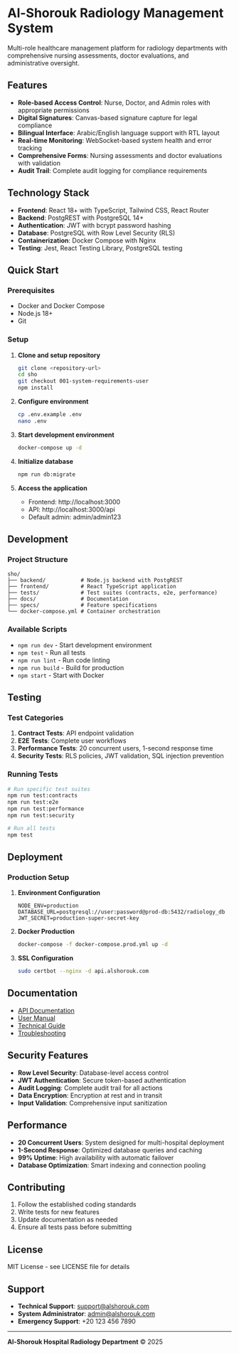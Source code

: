 # Al-Shorouk Radiology Management System

Multi-role healthcare management platform for radiology departments with comprehensive nursing assessments, doctor evaluations, and administrative oversight.

## Features

- **Role-based Access Control**: Nurse, Doctor, and Admin roles with appropriate permissions
- **Digital Signatures**: Canvas-based signature capture for legal compliance
- **Bilingual Interface**: Arabic/English language support with RTL layout
- **Real-time Monitoring**: WebSocket-based system health and error tracking
- **Comprehensive Forms**: Nursing assessments and doctor evaluations with validation
- **Audit Trail**: Complete audit logging for compliance requirements

## Technology Stack

- **Frontend**: React 18+ with TypeScript, Tailwind CSS, React Router
- **Backend**: PostgREST with PostgreSQL 14+
- **Authentication**: JWT with bcrypt password hashing
- **Database**: PostgreSQL with Row Level Security (RLS)
- **Containerization**: Docker Compose with Nginx
- **Testing**: Jest, React Testing Library, PostgreSQL testing

## Quick Start

### Prerequisites

- Docker and Docker Compose
- Node.js 18+
- Git

### Setup

1. **Clone and setup repository**
   ```bash
   git clone <repository-url>
   cd sho
   git checkout 001-system-requirements-user
   npm install
   ```

2. **Configure environment**
   ```bash
   cp .env.example .env
   nano .env
   ```

3. **Start development environment**
   ```bash
   docker-compose up -d
   ```

4. **Initialize database**
   ```bash
   npm run db:migrate
   ```

5. **Access the application**
   - Frontend: http://localhost:3000
   - API: http://localhost:3000/api
   - Default admin: admin/admin123

## Development

### Project Structure

```
sho/
├── backend/           # Node.js backend with PostgREST
├── frontend/          # React TypeScript application
├── tests/             # Test suites (contracts, e2e, performance)
├── docs/              # Documentation
├── specs/             # Feature specifications
└── docker-compose.yml # Container orchestration
```

### Available Scripts

- `npm run dev` - Start development environment
- `npm test` - Run all tests
- `npm run lint` - Run code linting
- `npm run build` - Build for production
- `npm start` - Start with Docker

## Testing

### Test Categories

1. **Contract Tests**: API endpoint validation
2. **E2E Tests**: Complete user workflows
3. **Performance Tests**: 20 concurrent users, 1-second response time
4. **Security Tests**: RLS policies, JWT validation, SQL injection prevention

### Running Tests

```bash
# Run specific test suites
npm run test:contracts
npm run test:e2e
npm run test:performance
npm run test:security

# Run all tests
npm test
```

## Deployment

### Production Setup

1. **Environment Configuration**
   ```env
   NODE_ENV=production
   DATABASE_URL=postgresql://user:password@prod-db:5432/radiology_db
   JWT_SECRET=production-super-secret-key
   ```

2. **Docker Production**
   ```bash
   docker-compose -f docker-compose.prod.yml up -d
   ```

3. **SSL Configuration**
   ```bash
   sudo certbot --nginx -d api.alshorouk.com
   ```

## Documentation

- [API Documentation](http://localhost:3000/api/docs)
- [User Manual](docs/user-manual.md)
- [Technical Guide](docs/technical-guide.md)
- [Troubleshooting](docs/troubleshooting.md)

## Security Features

- **Row Level Security**: Database-level access control
- **JWT Authentication**: Secure token-based authentication
- **Audit Logging**: Complete audit trail for all actions
- **Data Encryption**: Encryption at rest and in transit
- **Input Validation**: Comprehensive input sanitization

## Performance

- **20 Concurrent Users**: System designed for multi-hospital deployment
- **1-Second Response**: Optimized database queries and caching
- **99% Uptime**: High availability with automatic failover
- **Database Optimization**: Smart indexing and connection pooling

## Contributing

1. Follow the established coding standards
2. Write tests for new features
3. Update documentation as needed
4. Ensure all tests pass before submitting

## License

MIT License - see LICENSE file for details

## Support

- **Technical Support**: support@alshorouk.com
- **System Administrator**: admin@alshorouk.com
- **Emergency Support**: +20 123 456 7890

---

**Al-Shorouk Hospital Radiology Department** © 2025